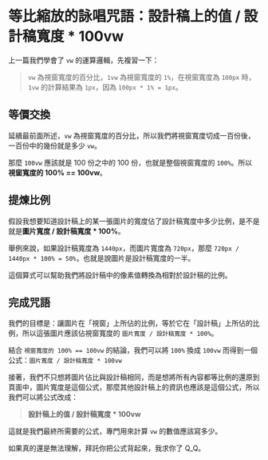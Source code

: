 # 等比縮放的詠唱咒語：設計稿上的值 / 設計稿寬度 * 100vw

上一篇我們學會了 `vw` 的運算邏輯，先複習一下：

> `vw` 為視窗寬度的百分比，`1vw` 為視窗寬度的 `1%`，在視窗寬度為 `100px` 時，`1vw` 的計算結果為 `1px`，因為 `100px * 1% = 1px`。

## 等價交換

延續最前面所述，`vw` 為視窗寬度的百分比，所以我們將視窗寬度切成一百份後，一百份中的幾份就是多少 `vw`。

那麼 `100vw` 應該就是 100 份之中的 100 份，也就是整個視窗寬度的 `100%`。所以 **視窗寬度的 100% == 100vw**。

## 提煉比例

假設我想要知道設計稿上的某一張圖片的寬度佔了設計稿寬度中多少比例，是不是就是**圖片寬度 / 設計稿寬度 * 100%**。

舉例來說，如果設計稿寬度為 `1440px`，而圖片寬度為 `720px`，那麼 `720px / 1440px * 100% = 50%`，也就是說圖片是設計稿寬度的一半。

這個算式可以幫助我們將設計稿中的像素值轉換為相對於設計稿的比例。

## 完成咒語

我們的目標是：讓圖片在「視窗」上所佔的比例，等於它在「設計稿」上所佔的比例，所以這張圖片應該佔視窗寬度的 `圖片寬度 / 設計稿寬度 * 100%`。

結合 `視窗寬度的 100% == 100vw` 的結論，我們可以將 `100%` 換成 `100vw` 而得到一個公式：`圖片寬度 / 設計稿寬度 * 100vw`

接著，我們不只想將圖片佔比與設計稿相同，而是想將所有內容都等比例的還原到頁面中，圖片寬度是這個公式，那麼其他設計稿上的資訊也應該是這個公式，所以我們可以將公式改成：

> **設計稿上的值 / 設計稿寬度 * 100vw**

這就是我們最終所需要的公式，專門用來計算 `vw` 的數值應該寫多少。

如果真的還是無法理解，拜託你把公式背起來，我求你了 Q_Q。
